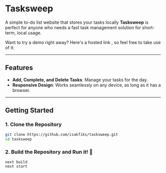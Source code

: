 # Tasksweep

A simple to-do list website that stores your tasks locally **Tasksweep** is perfect for anyone who needs a fast task management solution for short-term, local usage.

Want to try a demo right away? Here's a hosted link , so feel free to take use of it:

---

## Features

- **Add, Complete, and Delete Tasks**: Manage your tasks for the day.
- **Responsive Design**: Works seamlessly on any device, as long as it has a browser.

---

## Getting Started

### 1. Clone the Repository 
```bash
git clone https://github.com/isakfiks/tasksweep.git
cd tasksweep
```

### 2. Build the Repository and Run it! 🥳
```
next build
next start
```
